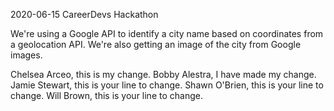 2020-06-15 CareerDevs Hackathon

We're using a Google API to identify a city name based on coordinates from a geolocation API.
We're also getting an image of the city from Google images.

Chelsea Arceo, this is my change.
Bobby Alestra, I have made my change.
Jamie Stewart, this is your line to change.
Shawn O'Brien, this is your line to change.
Will Brown, this is your line to change.